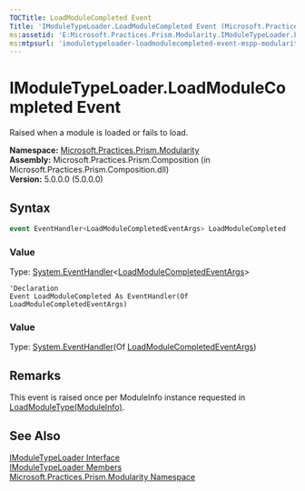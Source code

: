 ```yaml
---
TOCTitle: LoadModuleCompleted Event
Title: 'IModuleTypeLoader.LoadModuleCompleted Event (Microsoft.Practices.Prism.Modularity)'
ms:assetid: 'E:Microsoft.Practices.Prism.Modularity.IModuleTypeLoader.LoadModuleCompleted'
ms:mtpsurl: 'imoduletypeloader-loadmodulecompleted-event-mspp-modularity.md'
---
```




# IModuleTypeLoader.LoadModuleCompleted Event

Raised when a module is loaded or fails to load.

**Namespace:** [Microsoft.Practices.Prism.Modularity](/patterns-practices/reference/mspp-modularity-namespace)<br/>
**Assembly:** Microsoft.Practices.Prism.Composition (in Microsoft.Practices.Prism.Composition.dll)<br/>
**Version:** 5.0.0.0 (5.0.0.0)

## Syntax

```C#
event EventHandler<LoadModuleCompletedEventArgs> LoadModuleCompleted
```

### Value

Type: [System.EventHandler](http://msdn.microsoft.com/en-us/library/db0etb8x)&lt;[LoadModuleCompletedEventArgs](/patterns-practices/reference/loadmodulecompletedeventargs-class-mspp-modularity)&gt;


```VB
'Declaration
Event LoadModuleCompleted As EventHandler(Of LoadModuleCompletedEventArgs)
```

### Value

Type: [System.EventHandler](http://msdn.microsoft.com/en-us/library/db0etb8x)(Of [LoadModuleCompletedEventArgs](/patterns-practices/reference/loadmodulecompletedeventargs-class-mspp-modularity))

## Remarks

This event is raised once per ModuleInfo instance requested in [LoadModuleType(ModuleInfo)](/patterns-practices/reference/imoduletypeloader-loadmoduletype-method-mspp-modularity).

## See Also

[IModuleTypeLoader Interface](/patterns-practices/reference/imoduletypeloader-interface-mspp-modularity)<br/>
[IModuleTypeLoader Members](/patterns-practices/reference/imoduletypeloader-members-mspp-modularity)<br/>
[Microsoft.Practices.Prism.Modularity Namespace](/patterns-practices/reference/mspp-modularity-namespace)